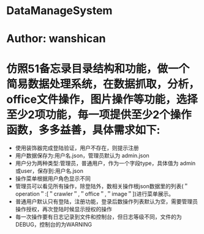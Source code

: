 # DataManageSystem
# Author: wanshican

# 仿照51备忘录目录结构和功能，做一个简易数据处理系统，在数据抓取，分析，office文件操作，图片操作等功能，选择至少2项功能，毎一项提供至少2个操作函数，多多益善，具体需求如下:
- 使用装饰器完成登陆验证，用户不存在，则提示注册
- 用户数据保存为:用户名.json，管理员默认为 admin.json
- 用户分为两种类型:管理员，普通用户，作为一个字段type，具体值为 admin或user，保存到:用户名.json
- 操作菜单根据用户角色显示不同
- 管理员可以看见所有操作，除登陆外，数相关操作根json数据里的列表(＂operation＂:[＂crawler＂,＂office＂,＂image＂])进行菜单展示。
- 普通用户默认只有登陆，注册功能，登录后数操作列表默认为空，需要管理员操作授权，再次登陆时候显示授权的操作
- 毎一次操作要有日志记录到文件和控制台，但日志等级不同，文件的为DEBUG，控制台的为WARNING

